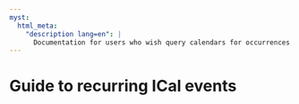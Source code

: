 ```yaml
---
myst:
  html_meta:
    "description lang=en": |
      Documentation for users who wish query calendars for occurrences of events and other components.
---
```


# Guide to recurring ICal events

